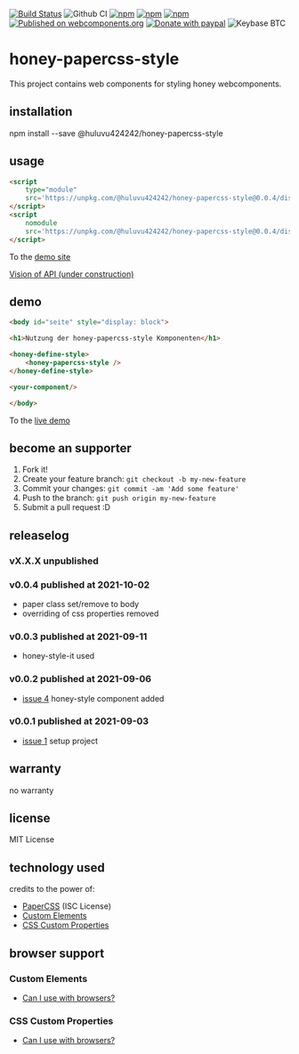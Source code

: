 [![Build Status](https://app.travis-ci.com/Huluvu424242/honey-papercss-style.svg?branch=master)](https://app.travis-ci.com/Huluvu424242/honey-papercss-style)
![Github CI](https://github.com/Huluvu424242/honey-papercss-style/workflows/Github%20CI/badge.svg)
[![npm](https://img.shields.io/npm/v/@huluvu424242/honey-papercss-style.svg)](https://www.npmjs.com/package/@huluvu424242/honey-papercss-style)
[![npm](https://img.shields.io/npm/dy/@huluvu424242/honey-papercss-style.svg)](https://www.npmjs.com/package/@huluvu424242/honey-papercss-style)
[![npm](https://img.shields.io/npm/dm/@huluvu424242/honey-papercss-style.svg)](https://www.npmjs.com/package/@huluvu424242/honey-papercss-style)
[![Published on webcomponents.org](https://img.shields.io/badge/webcomponents.org-published-blue.svg)](https://www.webcomponents.org/element/@huluvu424242/honey-papercss-style)
[![Donate with paypal](https://img.shields.io/badge/paypal-donate-yellow.svg)](https://paypal.me/huluvu424242)
![Keybase BTC](https://img.shields.io/keybase/btc/huluvu424242)
# honey-papercss-style 
This project contains web components for styling honey webcomponents. 

## installation

npm install --save @huluvu424242/honey-papercss-style

## usage

```html
<script 
    type="module" 
    src='https://unpkg.com/@huluvu424242/honey-papercss-style@0.0.4/dist/honey-papercss-style/honey-papercss-style.esm.js'>
</script>
<script 
    nomodule 
    src='https://unpkg.com/@huluvu424242/honey-papercss-style@0.0.4/dist/cjs/honey-papercss-style.cjs.js'>
</script>
```
To the [demo site](https://huluvu424242.github.io/honey-papercss-style/index.html)

[Vision of API (under construction)](src/components/honey-papercss-style/readme.md)

## demo

<!--
```
<custom-element-demo>
  <template>
    <link rel="import" href="docs/index.html">
    <next-code-block></next-code-block>
  </template>
</custom-element-demo>
```
-->
```html
<body id="seite" style="display: block">

<h1>Nutzung der honey-papercss-style Komponenten</h1>

<honey-define-style>
    <honey-papercss-style />
</honey-define-style>

<your-component/>

</body>
```
To the [live demo](https://huluvu424242.github.io/honey-papercss-style/index.html)

## become an supporter

1. Fork it!
2. Create your feature branch: `git checkout -b my-new-feature`
3. Commit your changes: `git commit -am 'Add some feature'`
4. Push to the branch: `git push origin my-new-feature`
5. Submit a pull request :D

## releaselog

### vX.X.X unpublished

### v0.0.4 published at 2021-10-02

*  paper class set/remove to body
*  overriding of css properties removed



### v0.0.3 published at 2021-09-11

*  honey-style-it used


### v0.0.2 published at 2021-09-06

* [issue 4](https://github.com/Huluvu424242/honey-papercss-style/issues/4) honey-style component added

### v0.0.1 published at 2021-09-03

* [issue 1](https://github.com/Huluvu424242/honey-papercss-style/issues/1) setup project

## warranty

no warranty

## license

MIT License

## technology used

credits to the power of:

* [PaperCSS](https://www.getpapercss.com/) (ISC License)
* [Custom Elements](https://developer.mozilla.org/en-US/docs/Web/API/Window/customElements)
* [CSS Custom Properties](https://developer.mozilla.org/en-US/docs/Web/CSS/Using_CSS_custom_properties)


## browser support

### Custom Elements

* [Can I use with browsers?](https://caniuse.com/#feat=mdn-api_window_customelements)

### CSS Custom Properties

* [Can I use with browsers?](https://caniuse.com/#search=css%20custom%20properties)

